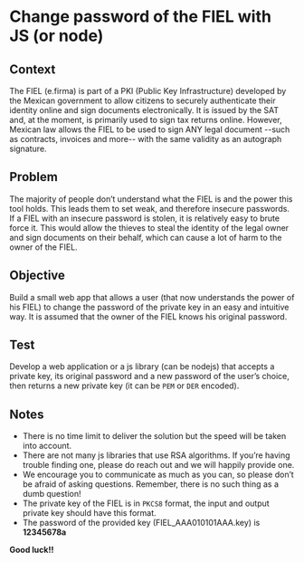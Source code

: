 # Change password of the FIEL with JS (or node)


## Context

The FIEL (e.firma) is part of a PKI (Public Key Infrastructure) 
developed by the Mexican government to allow citizens to securely 
authenticate their identity online and sign documents electronically. 
It is issued by the SAT and, at the moment, is primarily used to sign tax returns online. 
However, Mexican law allows the FIEL to be used to sign ANY legal document --such as contracts, 
invoices and more-- with the same validity as an autograph signature.

## Problem

The majority of people don’t understand what the FIEL is and the power this tool holds. 
This leads them to set weak, and therefore insecure passwords. If a FIEL with an 
insecure password is stolen, it is relatively easy to brute force it. This would allow 
the thieves to steal the identity of the legal owner and sign documents on their behalf, 
which can cause a lot of harm to the owner of the FIEL.

## Objective

Build a small web app that allows a user (that now understands the power of his FIEL) 
to change the password of the private key in an easy and intuitive way. It is assumed 
that the owner of the FIEL knows his original password.

## Test

Develop a web application or a js library (can be nodejs) that accepts a private key, 
its original password and a new password of the user’s choice, then returns a new private 
key (it can be `PEM` or `DER` encoded).


## Notes

- There is no time limit to deliver the solution but the speed will be taken into account.
- There are not many js libraries that use RSA algorithms. If you’re having trouble finding one, 
please do reach out and we will happily provide one.
- We encourage you to communicate as much as you can, so please don’t be afraid of asking questions. 
Remember, there is no such thing as a dumb question!
- The private key of the FIEL is in `PKCS8` format, the input and output private key should have this format.
- The password of the provided key (FIEL_AAA010101AAA.key) is **12345678a**

**Good luck!!**
